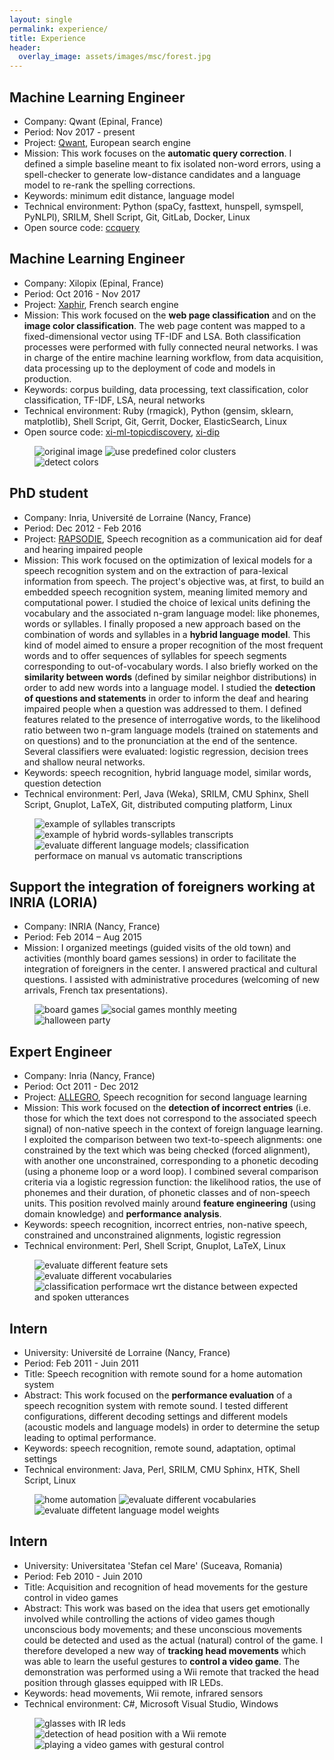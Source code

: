 ```yaml
---
layout: single
permalink: experience/
title: Experience
header:
  overlay_image: assets/images/msc/forest.jpg
---
```


## Machine Learning Engineer
- Company: Qwant (Epinal, France)
- Period: Nov 2017 - present
- Project: [Qwant](https://www.qwant.com), European search engine
- Mission: This work focuses on the __automatic query correction__. I defined a simple baseline meant to fix isolated non-word errors, using a spell-checker to generate low-distance candidates and a language model to re-rank the spelling corrections.
- Keywords: minimum edit distance, language model
- Technical environment: Python (spaCy, fasttext, hunspell, symspell, PyNLPl), SRILM, Shell Script, Git, GitLab, Docker, Linux
- Open source code: [ccquery](https://github.com/lorosanu/ccquery)

## Machine Learning Engineer
- Company: Xilopix (Epinal, France)
- Period: Oct 2016 - Nov 2017
- Project: [Xaphir](https://www.xaphir.com), French search engine
- Mission: This work focused on the __web page classification__ and on the __image color classification__. The web page content was mapped to a fixed-dimensional vector using TF-IDF and LSA. Both classification processes were performed with fully connected neural networks. I was in charge of the entire machine learning workflow, from data acquisition, data processing up to the deployment of code and models in production.
- Keywords: corpus building, data processing, text classification, color classification, TF-IDF, LSA, neural networks
- Technical environment: Ruby (rmagick), Python (gensim, sklearn, matplotlib), Shell Script, Git, Gerrit, Docker, ElasticSearch, Linux
- Open source code: [xi-ml-topicdiscovery](https://github.com/lorosanu/xi-ml-topicdiscovery), [xi-dip](xi-dip) 

<figure class="third">
<img src="/assets/images/xilo/car.jpg" title="original image">
<img src="/assets/images/xilo/car_color_extraction.png" title="use predefined color clusters">
<img src="/assets/images/xilo/car_color_detection.png" title="detect colors">
</figure>

## PhD student
- Company: Inria, Université de Lorraine (Nancy, France)
- Period: Dec 2012 - Feb 2016
- Project: [RAPSODIE](http://www.erocca.com/rapsodie/rapsodie/), Speech recognition as a communication aid for deaf and hearing impaired people
- Mission: This work focused on the optimization of lexical models for a speech recognition system and on the extraction of para-lexical information from speech. The project's objective was, at first, to build an embedded speech recognition system, meaning limited memory and computational power. I studied the choice of lexical units defining the vocabulary and the associated n-gram language model: like phonemes, words or syllables. I finally proposed a new approach based on the combination of words and syllables in a __hybrid language model__. This kind of model aimed to ensure a proper recognition of the most frequent words and to offer sequences of syllables for speech segments corresponding to out-of-vocabulary words. I also briefly worked on the __similarity between words__ (defined by similar neighbor distributions) in order to add new words into a language model. I studied the __detection of questions and statements__ in order to inform the deaf and hearing impaired people when a question was addressed to them. I defined features related to the presence of interrogative words, to the likelihood ratio between two n-gram language models (trained on statements and on questions) and to the pronunciation at the end of the sentence. Several classifiers were evaluated: logistic regression, decision trees and shallow neural networks.
- Keywords: speech recognition, hybrid language model, similar words, question detection
- Technical environment: Perl, Java (Weka), SRILM, CMU Sphinx, Shell Script, Gnuplot, LaTeX, Git, distributed computing platform, Linux

<figure class="third">
  <img src="/assets/images/phd/syllabation.png" title="example of syllables transcripts">
  <img src="/assets/images/phd/syllabation-WS.png" title="example of hybrid words-syllables transcripts">
  <img src="/assets/images/phd/mixed_results.png" title="evaluate different language models; classification performace on manual vs automatic transcriptions">
</figure>

## Support the integration of foreigners working at INRIA (LORIA)
- Company: INRIA (Nancy, France)
- Period: Feb 2014 – Aug 2015
- Mission: I organized meetings (guided visits of the old town) and activities (monthly board games sessions) in order to facilitate the integration of foreigners in the center. I answered practical and cultural questions. I assisted with administrative procedures (welcoming of new arrivals, French tax presentations).

<figure class="third">
  <img src="/assets/images/fm/board_games.jpg" title="board games">
  <img src="/assets/images/fm/playing.jpg" title="social games monthly meeting">
  <img src="/assets/images/fm/halloween.jpg" title="halloween party">
</figure>

## Expert Engineer
- Company: Inria (Nancy, France)
- Period: Oct 2011 - Dec 2012
- Project: [ALLEGRO](http://www.allegro-project.eu/), Speech recognition for second language learning
- Mission: This work focused on the __detection of incorrect entries__ (i.e. those for which the text does not correspond to the associated speech signal) of non-native speech in the context of foreign language learning. I exploited the comparison between two text-to-speech alignments: one constrained by the text which was being checked (forced alignment), with another one unconstrained, corresponding to a phonetic decoding (using a phoneme loop or a word loop). I combined several comparison criteria via a logistic regression function: the likelihood ratios, the use of phonemes and their duration, of phonetic classes and of non-speech units. This position revolved mainly around __feature engineering__ (using domain knowledge) and __performance analysis__.
- Keywords: speech recognition, incorrect entries, non-native speech, constrained and unconstrained alignments, logistic regression
- Technical environment: Perl, Shell Script, Gnuplot, LaTeX, Linux

<figure class="third">
  <img src="/assets/images/alle/art_final.png" title="evaluate different feature sets">
  <img src="/assets/images/alle/courbeDET_MAC_lex_training.png" title="evaluate different vocabularies">
  <img src="/assets/images/alle/allStats_curve_NN.png" title="classification performace wrt the distance between expected and spoken utterances">
</figure>

## Intern
- University: Université de Lorraine (Nancy, France)
- Period: Feb 2011 - Juin 2011
- Title: Speech recognition with remote sound for a home automation system
- Abstract: This work focused on the __performance evaluation__ of a speech recognition system with remote sound. I tested different configurations, different decoding settings and different models (acoustic models and language models) in order to determine the setup leading to optimal performance.
- Keywords: speech recognition, remote sound, adaptation, optimal settings
- Technical environment: Java, Perl, SRILM, CMU Sphinx, HTK, Shell Script, Linux

<figure class="third">
  <img src="/assets/images/msc/home_automation.png" title="home automation">
  <img src="/assets/images/msc/voc.png" title="evaluate different vocabularies">
  <img src="/assets/images/msc/lw.png" title="evaluate diffetent language model weights">
</figure>

## Intern
- University: Universitatea 'Stefan cel Mare' (Suceava, Romania)
- Period: Feb 2010 - Juin 2010
- Title: Acquisition and recognition of head movements for the gesture control in video games
- Abstract: This work was based on the idea that users get emotionally involved while controlling the actions of video games though unconscious body movements; and these unconscious movements could be detected and used as the actual (natural) control of the game. I therefore developed a new way of __tracking head movements__ which was able to learn the useful gestures to __control a video game__. The demonstration was performed using a Wii remote that tracked the head position through glasses equipped with IR LEDs.
- Keywords: head movements, Wii remote, infrared sensors
- Technical environment: C#, Microsoft Visual Studio, Windows

<figure class="third">
  <img src="/assets/images/bsc/glasses.png" title="glasses with IR leds">
  <img src="/assets/images/bsc/wii.png" title="detection of head position with a Wii remote">
  <img src="/assets/images/bsc/test.png" title="playing a video games with gestural control">
</figure>
